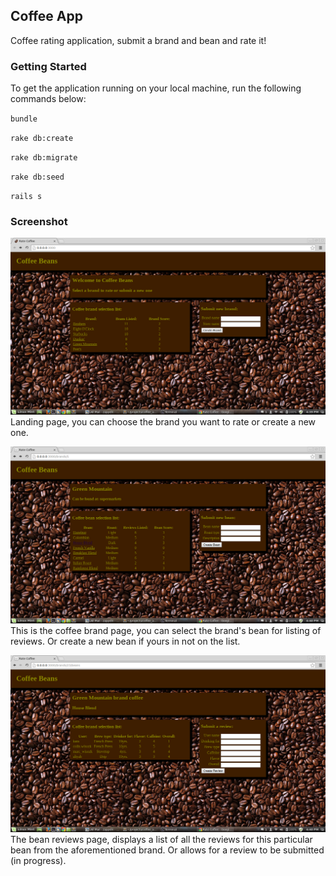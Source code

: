 ## Coffee App

Coffee rating application, submit a brand and bean and rate it!

### Getting Started

To get the application running on your local machine, run the following commands below:

`bundle`

`rake db:create`

`rake db:migrate`

`rake db:seed`

`rails s`

### Screenshot

![Landing Page](https://raw.githubusercontent.com/Carpk/coffee_app/master/app/assets/images/Screenshot%20from%202014-04-09%2016:39:54.png)
Landing page, you can choose the brand you want to rate or create a new one.

![Brand Page](https://raw.githubusercontent.com/Carpk/coffee_app/master/app/assets/images/Screenshot%20from%202014-04-09%2016:40:35.png)
This is the coffee brand page, you can select the brand's bean for listing of reviews. Or create a new bean if yours in not on the list.

![Reviews Page](https://raw.githubusercontent.com/Carpk/coffee_app/master/app/assets/images/Screenshot%20from%202014-04-09%2016:40:41.png)
The bean reviews page, displays a list of all the reviews for this particular bean from the aforementioned brand. Or allows for a review to be submitted (in progress). 